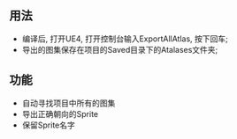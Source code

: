 ## 用法
- 编译后, 打开UE4, 打开控制台输入ExportAllAtlas, 按下回车;
- 导出的图集保存在项目的Saved目录下的Atalases文件夹;

## 功能
- 自动寻找项目中所有的图集
- 导出正确朝向的Sprite
- 保留Sprite名字